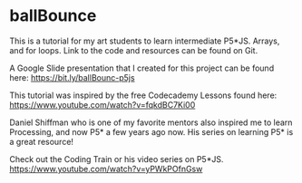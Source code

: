 # ballBounce
This is a tutorial for my art students to learn intermediate P5*JS. Arrays, and for loops. 
Link to the code and resources can be found on Git.

A Google Slide presentation that I created for this project can be found here: https://bit.ly/ballBounc-p5js

This tutorial was inspired by the free Codecademy
Lessons found here: https://www.youtube.com/watch?v=fqkdBC7Ki00

Daniel Shiffman who is one of my favorite mentors also inspired me to learn Processing, and now P5* a few years ago now. His series on learning P5* is a great resource!

Check out the Coding Train or his video series on P5*JS.
https://www.youtube.com/watch?v=yPWkPOfnGsw

